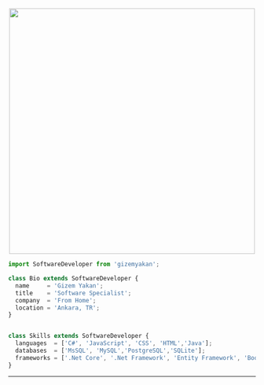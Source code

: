 # 
<p align="center">
    <img width="500" src="https://cdn.dribbble.com/users/2238041/screenshots/4763918/working.gif">
</p>

```js
import SoftwareDeveloper from 'gizemyakan';

class Bio extends SoftwareDeveloper {
  name     = 'Gizem Yakan';
  title    = 'Software Specialist';
  company  = 'From Home';
  location = 'Ankara, TR';
}


class Skills extends SoftwareDeveloper {
  languages  = ['C#', 'JavaScript', 'CSS', 'HTML','Java'];
  databases  = ['MsSQL', 'MySQL','PostgreSQL','SQLite'];
  frameworks = ['.Net Core', '.Net Framework', 'Entity Framework', 'Bootstrap', 'jQuery','Vue.js','React.js'];
}
```
----
